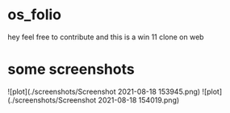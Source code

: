 # os_folio

hey feel free to contribute and this is a win 11 clone on web 

# some screenshots

![plot](./screenshots/Screenshot 2021-08-18 153945.png)
![plot](./screenshots/Screenshot 2021-08-18 154019.png)
